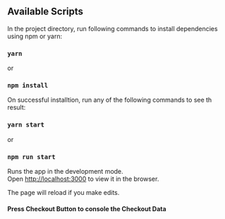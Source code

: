 ## Available Scripts

In the project directory, run following commands to 
install dependencies using npm or yarn:

### `yarn`

or

### `npm install`

On successful installtion, run any of the following commands to see th result:

### `yarn start`

or

### `npm run start`

Runs the app in the development mode.<br /> 
Open [http://localhost:3000](http://localhost:3000) to view it in the browser.

The page will reload if you make edits.<br />

#### Press Checkout Button to console the Checkout Data
